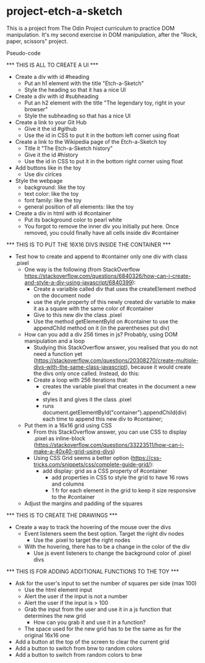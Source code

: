 # project-etch-a-sketch

This is a project from The Odin Project curriculum to practice DOM manipulation.
It's my second exercise in DOM manipulation, after the "Rock, paper, scissors" project.

Pseudo-code

*** THIS IS ALL TO CREATE A UI ***
+ Create a div with id #heading
    + Put an h1 element with the title "Etch-a-Sketch"
    + Style the heading so that it has a nice UI
+ Create a div with id #subheading
    + Put an h2 element with the title "The legendary toy, right in your browser"
    + Style the subheading so that has a nice UI
+ Create a link to your Git Hub
    + Give it the id #github
    + Use the id in CSS to put it in the bottom left corner using float
+ Create a link to the Wikipedia page of the Etch-a-Sketch toy
    + Title it "The Etch-a-Sketch history"
    + Give it the id #history
    + Use the id in CSS to put it in the bottom right corner using float
+ Add buttons like in the toy
    + Use div cirlces
+ Style the webpage
    + background: like the toy
    + text color: like the toy
    + font family: like the toy
    + general position of all elements: like the toy
+ Create a div in html with id #container
    + Put its background color to pearl white
    + You forgot to remove the inner div you initially put here. Once removed, you could finally have all cells inside div #container


*** THIS IS TO PUT THE 16X16 DIVS INSIDE THE CONTAINER ***
+ Test how to create and append to #container only one div with class .pixel
    + One way is the following (from StackOverflow https://stackoverflow.com/questions/6840326/how-can-i-create-and-style-a-div-using-javascript/6840399):
        + Create a varialble called div that uses the createElement method on the document node
        + use the style property of this newly created div variable to make it as a square with the same color of #container
        + Give to this new div the class .pixel
        + Use the method getElementById on #container to use the appendChild method on it (in the parentheses put div)
    + How can you add a div 256 times in js? Probably, using DOM manipulation and a loop
        + Studying this StackOverflow answer, you realised that you do not need a function yet (https://stackoverflow.com/questions/20308270/create-multiple-divs-with-the-same-class-javascript), because it would create the divs only once called. Instead, do this:
        + Create a loop with 256 iterations that:
            + creates the variable pixel that creates in the document a new div
            + styles it and gives it the class .pixel
            + runs document.getElementById("container").appendChild(div) each time to append this new div to #container;
    + Put them in a 16x16 grid using CSS
        + From this StackOverflow answer, you can use CSS to display .pixel as inline-block (https://stackoverflow.com/questions/33223511/how-can-i-make-a-40x40-grid-using-divs)
        - Using CSS Grid seems a better option (https://css-tricks.com/snippets/css/complete-guide-grid/):
            - add display: grid as a CSS property of #container
                - add properties in CSS to style the grid to have 16 rows and columns
                - 1 fr for each element in the grid to keep it size responsive to the #container
    - Adjust the margins and padding of the squares


*** THIS IS TO CREATE THE DRAWINGS ***
- Create a way to track the hovering of the mouse over the divs
    - Event listeners seem the best option. Target the right div nodes
        - Use the .pixel to target the right nodes
    - With the hovering, there has to be a change in the color of the div
        - Use js event listeners to change the background color of .pixel divs


*** THIS IS FOR ADDING ADDITIONAL FUNCTIONS TO THE TOY ***
- Ask for the user's input to set the number of squares per side (max 100)
    - Use the html element input
    - Alert the user if the input is not a number
    - Alert the user if the input is > 100
    - Grab the input from the user and use it in a js function that determines the new grid
        - How can you grab it and use it in a function?
    - The space used for the new grid has to be the same as for the original 16x16 one
- Add a button at the top of the screen to clear the current grid
- Add a button to switch from bnw to random colors
- Add a button to switch from random colors to bnw
